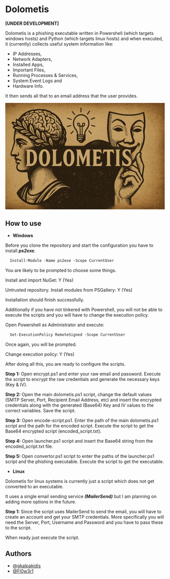 
# Dolometis

**[UNDER DEVELOPMENT]**

Dolometis is a phishing executable written in Powershell (which targets windows hosts) and Python (which targets linux hosts) and when executed, it (currently) collects useful system information like:
- IP Addresses,
- Network Adapters,
- Installed Apps,
- Important Files,
- Running Processes & Services,
- System Event Logs and
- Hardware Info.

It then sends all that to an email address that the user provides.


![](https://raw.githubusercontent.com/gkalpakidis/Dolometis/refs/heads/main/misc/dolometis-banner-1.png)


## How to use

- **Windows**

Before you clone the repository and start the configuration you have to install ***ps2exe***.
```ps
  Install-Module -Name ps2exe -Scope CurrentUser
```
You are likely to be prompted to choose some things.

Install and import NuGet: Y (Yes)

Untrusted repository. Install modules from PSGallery: Y (Yes)

Installation should finish successfully.

Additionally if you have not tinkered with Powershell, you will not be able to execute the scripts and you will have to change the execution policy.

Open Powershell as Administrator and execute:
```ps
  Set-ExecutionPolicy RemoteSigned -Scope CurrentUser
```
Once again, you will be prompted.

Change execution policy: Y (Yes)

After doing all this, you are ready to configure the scripts.

**Step 1:**
Open encrypt.ps1 and enter your raw email and password. Execute the script to encrypt the raw credentials and generate the necessary keys (Key & IV).

**Step 2:**
Open the main dolometis.ps1 script, change the default values (SMTP Server, Port, Recipient Email Address, etc) and insert the encrypted credentials along with the generated (Base64) Key and IV values to the correct variables. Save the script.

**Step 3:**
Open encode-script.ps1. Enter the path of the main dolometis.ps1 script and the path for the encoded script. Execute the script to get the Base64 encrypted script (encoded_script.txt).

**Step 4:**
Open launcher.ps1 script and insert the Base64 string from the encoded_script.txt file.

**Step 5:**
Open convertor.ps1 script to enter the paths of the launcher.ps1 script and the phishing executable. Execute the script to get the executable.

- **Linux**

Dolometis for linux systems is currently just a script which does not get converted to an executable.

It uses a single email sending service ***(MailerSend)*** but I am planning on adding more options in the future.

**Step 1:**
Since the script uses MailerSend to send the email, you will have to create an account and get your SMTP credentials. More specifically you will need the Server, Port, Username and Password and you have to pass these to the script.

When ready just execute the script.

## Authors

- [@gkalpakidis](https://github.com/gkalpakidis)
- [@Fl0w3r1](https://github.com/Fl0w3r1)
